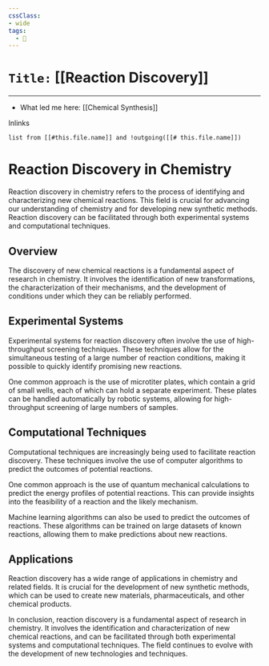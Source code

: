 ```yaml
---
cssClass:
- wide
tags:
  - 🧪
---
```


# `Title:` [[Reaction Discovery]]
--- 

- What led me here: [[Chemical Synthesis]]

Inlinks
```dataview 
list from [[#this.file.name]] and !outgoing([[# this.file.name]]) 
```

# Reaction Discovery in Chemistry

Reaction discovery in chemistry refers to the process of identifying and characterizing new chemical reactions. This field is crucial for advancing our understanding of chemistry and for developing new synthetic methods. Reaction discovery can be facilitated through both experimental systems and computational techniques.

## Overview

The discovery of new chemical reactions is a fundamental aspect of research in chemistry. It involves the identification of new transformations, the characterization of their mechanisms, and the development of conditions under which they can be reliably performed.

## Experimental Systems

Experimental systems for reaction discovery often involve the use of high-throughput screening techniques. These techniques allow for the simultaneous testing of a large number of reaction conditions, making it possible to quickly identify promising new reactions.

One common approach is the use of microtiter plates, which contain a grid of small wells, each of which can hold a separate experiment. These plates can be handled automatically by robotic systems, allowing for high-throughput screening of large numbers of samples.

## Computational Techniques

Computational techniques are increasingly being used to facilitate reaction discovery. These techniques involve the use of computer algorithms to predict the outcomes of potential reactions.

One common approach is the use of quantum mechanical calculations to predict the energy profiles of potential reactions. This can provide insights into the feasibility of a reaction and the likely mechanism.

Machine learning algorithms can also be used to predict the outcomes of reactions. These algorithms can be trained on large datasets of known reactions, allowing them to make predictions about new reactions.

## Applications

Reaction discovery has a wide range of applications in chemistry and related fields. It is crucial for the development of new synthetic methods, which can be used to create new materials, pharmaceuticals, and other chemical products.

In conclusion, reaction discovery is a fundamental aspect of research in chemistry. It involves the identification and characterization of new chemical reactions, and can be facilitated through both experimental systems and computational techniques. The field continues to evolve with the development of new technologies and techniques.